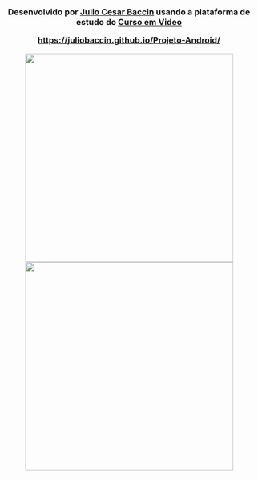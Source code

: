 <h3 align="center"
Projeto-Android - Site Responsivo
</h3>

<p align="center"> 
  Desenvolvido por <a target="_blank" rel="external" href="https://github.com/juliobaccin/"><strong>Julio Cesar Baccin</strong></a> usando a plataforma de estudo do <a target="_blank" rel="external" href="https://www.cursoemvideo.com/"><strong>Curso em Video</strong></a>
 <p>

https://juliobaccin.github.io/Projeto-Android/


<img width="415" height="415" src="https://github.com/juliobaccin/Projeto-Android/blob/main/apresenta%C3%A7%C3%A3o.gif"><img align="rigth" width="415" height="415" src="https://user-images.githubusercontent.com/101740786/159775856-0a774a67-a233-4ba2-b801-e16556ee3784.png">
